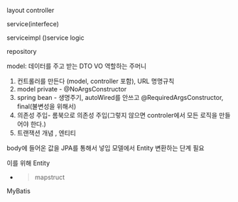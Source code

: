 layout
controller 

service(interfece)

serviceimpl ()service logic

repository

model: 데이터를 주고 받는 DTO VO 역할하는 주머니 

1. 컨트롤러를 만든다 (model, controller 포함), URL 명명규칙
2. model private - @NoArgsConstructor
3. spring bean - 생명주기, autoWired를 안쓰고 @RequiredArgsConstructor, final(불변성을 위해서)
4. 의존성 주입- 롬북으로 의존성 주입(그렇지 않으면 controler에서 모든 로직을 만들어야 한다.)
5.  트랜잭션 개념 , 엔티티

body에 들어온 값을 JPA를 통해서 넣입
모델에서 Entity 변환하는 단계 필요


이를 위해 Entity

- > mapstruct


MyBatis 